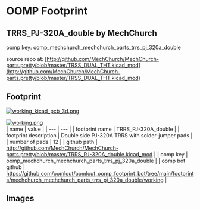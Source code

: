 # OOMP Footprint  
## TRRS_PJ-320A_double  by MechChurch  
  
oomp key: oomp_mechchurch_mechchurch_parts_trrs_pj_320a_double  
  
source repo at: [http://github.com/MechChurch/MechChurch-parts.pretty/blob/master/TRSS_DUAL_THT.kicad_mod](http://github.com/MechChurch/MechChurch-parts.pretty/blob/master/TRSS_DUAL_THT.kicad_mod)  
## Footprint  
  
[![working_kicad_pcb_3d.png](working_kicad_pcb_3d_600.png)](working_kicad_pcb_3d.png)  
  
[![working.png](working_600.png)](working.png)  
| name | value | 
| --- | --- | 
| footprint name | TRRS_PJ-320A_double | 
| footprint description | Double side PJ-320A TRRS with solder-jumper pads | 
| number of pads | 12 | 
| github path | http://github.com/MechChurch/MechChurch-parts.pretty/blob/master/TRRS_PJ-320A_double.kicad_mod | 
| oomp key | oomp_mechchurch_mechchurch_parts_trrs_pj_320a_double | 
| oomp bot github | https://github.com/oomlout/oomlout_oomp_footprint_bot/tree/main/footprints/mechchurch_mechchurch_parts_trrs_pj_320a_double/working | 
## Images  
